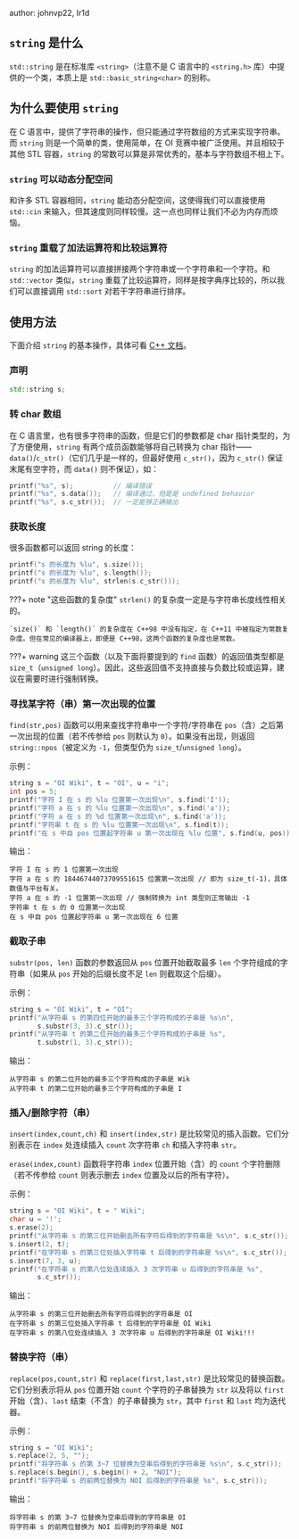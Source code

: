 author: johnvp22, Ir1d

## `string` 是什么

`std::string` 是在标准库 `<string>`（注意不是 C 语言中的 `<string.h>` 库）中提供的一个类，本质上是 `std::basic_string<char>` 的别称。

## 为什么要使用 `string`

在 C 语言中，提供了字符串的操作，但只能通过字符数组的方式来实现字符串。而 `string` 则是一个简单的类，使用简单，在 OI 竞赛中被广泛使用。并且相较于其他 STL 容器，`string` 的常数可以算是非常优秀的，基本与字符数组不相上下。

### `string` 可以动态分配空间

和许多 STL 容器相同，`string` 能动态分配空间，这使得我们可以直接使用 `std::cin` 来输入，但其速度则同样较慢。这一点也同样让我们不必为内存而烦恼。

### `string` 重载了加法运算符和比较运算符

`string` 的加法运算符可以直接拼接两个字符串或一个字符串和一个字符。和 `std::vector` 类似，`string` 重载了比较运算符，同样是按字典序比较的，所以我们可以直接调用 `std::sort` 对若干字符串进行排序。

## 使用方法

下面介绍 `string` 的基本操作，具体可看 [C++ 文档](https://zh.cppreference.com/w/cpp/string/basic_string)。

### 声明

```cpp
std::string s;
```

### 转 char 数组

在 C 语言里，也有很多字符串的函数，但是它们的参数都是 char 指针类型的，为了方便使用，`string` 有两个成员函数能够将自己转换为 char 指针——`data()`/`c_str()`（它们几乎是一样的，但最好使用 `c_str()`，因为 `c_str()` 保证末尾有空字符，而 `data()` 则不保证），如：

```cpp
printf("%s", s);          // 编译错误
printf("%s", s.data());   // 编译通过，但是是 undefined behavior
printf("%s", s.c_str());  // 一定能够正确输出
```

### 获取长度

很多函数都可以返回 string 的长度：

```cpp
printf("s 的长度为 %lu", s.size());
printf("s 的长度为 %lu", s.length());
printf("s 的长度为 %lu", strlen(s.c_str()));
```

???+ note "这些函数的复杂度"
    `strlen()` 的复杂度一定是与字符串长度线性相关的。
    
    `size()` 和 `length()` 的复杂度在 C++98 中没有指定，在 C++11 中被指定为常数复杂度。但在常见的编译器上，即便是 C++98，这两个函数的复杂度也是常数。

???+ warning
    这三个函数（以及下面将要提到的 `find` 函数）的返回值类型都是 `size_t`（`unsigned long`）。因此，这些返回值不支持直接与负数比较或运算，建议在需要时进行强制转换。

### 寻找某字符（串）第一次出现的位置

`find(str,pos)` 函数可以用来查找字符串中一个字符/字符串在 `pos`（含）之后第一次出现的位置（若不传参给 `pos` 则默认为 `0`）。如果没有出现，则返回 `string::npos`（被定义为 `-1`，但类型仍为 `size_t`/`unsigned long`）。

示例：

```cpp
string s = "OI Wiki", t = "OI", u = "i";
int pos = 5;
printf("字符 I 在 s 的 %lu 位置第一次出现\n", s.find('I'));
printf("字符 a 在 s 的 %lu 位置第一次出现\n", s.find('a'));
printf("字符 a 在 s 的 %d 位置第一次出现\n", s.find('a'));
printf("字符串 t 在 s 的 %lu 位置第一次出现\n", s.find(t));
printf("在 s 中自 pos 位置起字符串 u 第一次出现在 %lu 位置", s.find(u, pos));
```

输出：

```text
字符 I 在 s 的 1 位置第一次出现
字符 a 在 s 的 18446744073709551615 位置第一次出现 // 即为 size_t(-1)，具体数值与平台有关。
字符 a 在 s 的 -1 位置第一次出现 // 强制转换为 int 类型则正常输出 -1
字符串 t 在 s 的 0 位置第一次出现
在 s 中自 pos 位置起字符串 u 第一次出现在 6 位置
```

### 截取子串

`substr(pos, len)` 函数的参数返回从 `pos` 位置开始截取最多 `len` 个字符组成的字符串（如果从 `pos` 开始的后缀长度不足 `len` 则截取这个后缀）。

示例：

```cpp
string s = "OI Wiki", t = "OI";
printf("从字符串 s 的第四位开始的最多三个字符构成的子串是 %s\n",
       s.substr(3, 3).c_str());
printf("从字符串 t 的第二位开始的最多三个字符构成的子串是 %s",
       t.substr(1, 3).c_str());
```

输出：

```text
从字符串 s 的第二位开始的最多三个字符构成的子串是 Wik
从字符串 t 的第二位开始的最多三个字符构成的子串是 I
```

### 插入/删除字符（串）

`insert(index,count,ch)` 和 `insert(index,str)` 是比较常见的插入函数。它们分别表示在 `index` 处连续插入 `count` 次字符串 `ch` 和插入字符串 `str`。

`erase(index,count)` 函数将字符串 `index` 位置开始（含）的 `count` 个字符删除（若不传参给 `count` 则表示删去 `index` 位置及以后的所有字符）。

示例：

```cpp
string s = "OI Wiki", t = " Wiki";
char u = '!';
s.erase(2);
printf("从字符串 s 的第三位开始删去所有字符后得到的字符串是 %s\n", s.c_str());
s.insert(2, t);
printf("在字符串 s 的第三位处插入字符串 t 后得到的字符串是 %s\n", s.c_str());
s.insert(7, 3, u);
printf("在字符串 s 的第八位处连续插入 3 次字符串 u 后得到的字符串是 %s",
       s.c_str());
```

输出：

```text
从字符串 s 的第三位开始删去所有字符后得到的字符串是 OI
在字符串 s 的第三位处插入字符串 t 后得到的字符串是 OI Wiki
在字符串 s 的第八位处连续插入 3 次字符串 u 后得到的字符串是 OI Wiki!!!
```

### 替换字符（串）

`replace(pos,count,str)` 和 `replace(first,last,str)` 是比较常见的替换函数。它们分别表示将从 `pos` 位置开始 `count` 个字符的子串替换为 `str` 以及将以 `first` 开始（含）、`last` 结束（不含）的子串替换为 `str`，其中 `first` 和 `last` 均为迭代器。

示例：

```cpp
string s = "OI Wiki";
s.replace(2, 5, "");
printf("将字符串 s 的第 3~7 位替换为空串后得到的字符串是 %s\n", s.c_str());
s.replace(s.begin(), s.begin() + 2, "NOI");
printf("将字符串 s 的前两位替换为 NOI 后得到的字符串是 %s", s.c_str());
```

输出：

```text
将字符串 s 的第 3~7 位替换为空串后得到的字符串是 OI
将字符串 s 的前两位替换为 NOI 后得到的字符串是 NOI
```

